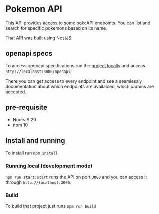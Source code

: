 # Pokemon API

This API provides access to some [pokeAPI](https://pokeapi.co/) endpoints.
You can list and search for specific pokemons based on its name.

That API was built using [NestJS](https://docs.nestjs.com/).

## openapi specs

To access openapi specifications run the [project locally](#running-local-development-mode) and access `http://localhost:3000/openapi`;

There you can get access to every endpoint and see a seamlessly documentation about
which endpoints are availabled, which params are accepted.


## pre-requisite

- NodeJS 20
- npm 10

## Install and running

To install run `npm install`

### Running local (development mode)

`npm run start:start` runs the API on port `3000` and you can access it through `http://localhost:3000`.

### Build

To build that project just runs `npm run build`